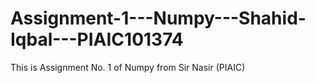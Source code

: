 # Assignment-1---Numpy---Shahid-Iqbal---PIAIC101374
This is Assignment No. 1 of Numpy from Sir Nasir (PIAIC)
